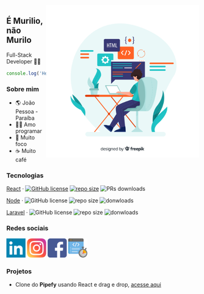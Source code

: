 <img align="right" width="400" src="logo.jpg">


## É **Murilio**, não Murilo 

Full-Stack Developer :man_technologist:

```javascript
console.log('Hello World');
```

### Sobre mim

- :earth_americas: João Pessoa - Paraíba
- :man_technologist: Amo programar
- :dart: Muito foco
- :coffee: Muito café

### Tecnologias

[React](https://reactjs.org/) &middot; [![GitHub license](https://img.shields.io/badge/license-MIT-blue.svg)](https://github.com/facebook/react/blob/master/LICENSE) [![repo size](https://img.shields.io/github/repo-size/facebook/react)](https://www.npmjs.com/package/react) ![PRs downloads](https://img.shields.io/apm/dm/react)

[Node](https://nodejs.org/) &middot; 
![GitHub license](https://img.shields.io/aur/license/node?style=flat-square)
![repo size](https://img.shields.io/github/repo-size/nodejs/node) 
![donwloads](https://img.shields.io/npm/dt/node) 

[Laravel](http://laravel.com/) &middot; 
![GitHub license](https://img.shields.io/apm/l/laravel)
![repo size](https://img.shields.io/github/repo-size/laravel/laravel) 
![donwloads](https://img.shields.io/apm/dm/laravel) 

### Redes sociais

[<img width="50" height="50" src="linkedin.svg">](https://www.linkedin.com/in/murilio-nascimento-55775716a)
[<img width="50" height="50" src="instagram.svg">](https://www.instagram.com/murilio.sw)
[<img width="50" height="50" src="facebook.svg">](https://www.facebook.com/murilio.silva.1)
[<img width="50" height="50" src="code.svg">](http://murilio.com.br/)

### Projetos 

- Clone do **Pipefy** usando React e drag e drop, [acesse aqui](https://muriliopipefy.netlify.app/)